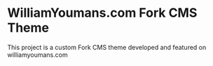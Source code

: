 # WilliamYoumans.com Fork CMS Theme

This project is a custom Fork CMS theme developed and featured on williamyoumans.com